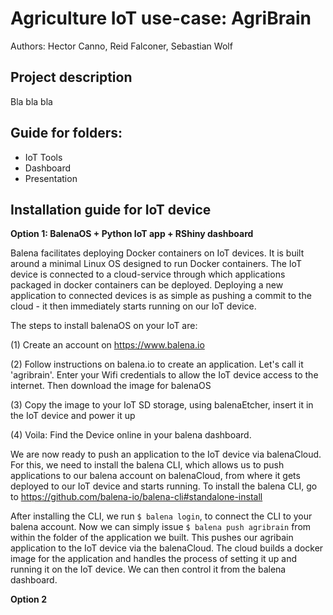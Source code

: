 # Agriculture IoT use-case: AgriBrain

Authors: Hector Canno, Reid Falconer, Sebastian Wolf

## Project description

Bla bla bla

## Guide for folders:

- IoT Tools
- Dashboard
- Presentation

## Installation guide for IoT device

**Option 1: BalenaOS + Python IoT app + RShiny dashboard**

Balena facilitates deploying Docker containers on IoT devices. It is built around a minimal Linux OS designed to run Docker containers. The IoT device is connected to a cloud-service through which applications packaged in docker containers can be deployed. Deploying a new application to connected devices is as simple as pushing a commit to the cloud - it then immediately starts running on our IoT device.

The steps to install balenaOS on your IoT are:

(1) Create an account on https://www.balena.io

(2) Follow instructions on balena.io to create an application. Let's call it 'agribrain'. Enter your Wifi credentials to allow the IoT device access to the internet. Then download the image for balenaOS

(3) Copy the image to your IoT SD storage, using balenaEtcher, insert it in the IoT device and power it up

(4) Voila: Find the Device online in your balena dashboard.

We are now ready to push an application to the IoT device via balenaCloud. For this, we need to install the balena CLI, which allows us to push applications to our balena account on balenaCloud, from where it gets deployed to our IoT device and starts running. To install the balena CLI, go to https://github.com/balena-io/balena-cli#standalone-install

After installing the CLI, we run ```$ balena login```, to connect the CLI to your balena account. Now we can simply issue ```$ balena push agribrain``` from within the folder of the application we built. This pushes our agribain application to the IoT device via the balenaCloud. The cloud builds a docker image for the application and handles the process of setting it up and running it on the IoT device. We can then control it from the balena dashboard.


**Option 2**
